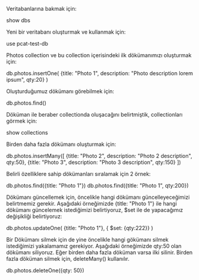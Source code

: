 Veritabanlarına bakmak için:



show dbs


Yeni bir veritabanı oluşturmak ve kullanmak için:



use pcat-test-db


Photos collection ve bu collection içerisindeki ilk dökümanımızı oluşturmak için:



db.photos.insertOne(
  {title: "Photo 1", description: "Photo description lorem ipsum", qty:20}
)


Oluşturduğumuz dökümanı görebilmek için:



db.photos.find()


Döküman ile beraber collectionda oluşacağını belirtmiştik, collectionları görmek için:



show collections


Birden daha fazla dökümanı oluşturmak için:



db.photos.insertMany([
  {title: "Photo 2", description: "Photo 2 description", qty:50},
  {title: "Photo 3", description: "Photo 3 description", qty:150}
])


Belirli özelliklere sahip dökümanları sıralamak için 2 örnek:



db.photos.find({title: "Photo 1"})
db.photos.find({title: "Photo 1", qty:200})


Dökümanı güncellemek için, öncelikle hangi dökümanı güncelleyeceğimizi belirtmemiz gerekir. Aşağıdaki örneğimizde {title: "Photo 1"} ile hangi dökümanı güncelemek istediğimizi belirtiyoruz, $set ile de yapacağımız değişikliği belirtiyoruz:



db.photos.updateOne( {title: "Photo 1"}, { $set: {qty:222}} )


Bir Dökümanı silmek için de yine öncelikle hangi gökümanı silmek istediğimizi yakalamamız gerekiyor. Aşağıdaki örneğimizde qty:50 olan dökümanı siliyoruz. Eğer birden daha fazla döküman varsa ilki silinir. Birden fazla döküman silmek için, deleteMany() kullanılır.



db.photos.deleteOne({qty: 50})